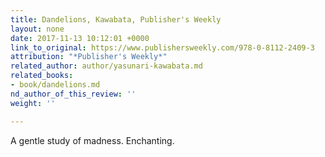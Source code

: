 ```yaml
---
title: Dandelions, Kawabata, Publisher's Weekly
layout: none
date: 2017-11-13 10:12:01 +0000
link_to_original: https://www.publishersweekly.com/978-0-8112-2409-3
attribution: "*Publisher's Weekly*"
related_author: author/yasunari-kawabata.md
related_books:
- book/dandelions.md
nd_author_of_this_review: ''
weight: ''

---
```

A gentle study of madness. Enchanting.